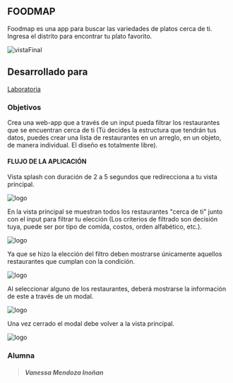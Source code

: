 
## FOODMAP

Foodmap es una app para buscar las variedades de platos cerca de ti. Ingresa el distrito para encontrar tu plato favorito.

![vistaFinal](../assets/img/readme1.png)


## Desarrollado para 
[Laboratoria](http://laboratoria.la)

### Objetivos

Crea una web-app que a través de un input pueda filtrar los restaurantes que se encuentran cerca de ti (Tú decides la estructura que tendrán tus datos, puedes crear una lista de restaurantes en un arreglo, en un objeto, de manera individual. El diseño es totalmente libre).

#### FLUJO DE LA APLICACIÓN

Vista splash con duración de 2 a 5 segundos que redirecciona a tu vista principal.

![logo](https://raw.githubusercontent.com/AnaSalazar/curricula-js/04-social-network/04-social-network/02-jquery/08-code-challenges/foodmap/splash.jpg)

En la vista principal se muestran todos los restaurantes "cerca de ti" junto con el input para filtrar tu elección (Los criterios de filtrado son decisión tuya, puede ser por tipo de comida, costos, orden alfabético, etc.).


![logo](https://raw.githubusercontent.com/AnaSalazar/curricula-js/04-social-network/04-social-network/02-jquery/08-code-challenges/foodmap/2.jpg)

Ya que se hizo la elección del filtro deben mostrarse únicamente aquellos restaurantes que cumplan con la condición.

![logo](https://raw.githubusercontent.com/AnaSalazar/curricula-js/04-social-network/04-social-network/02-jquery/08-code-challenges/foodmap/3.jpg)


Al seleccionar alguno de los restaurantes, deberá mostrarse la información de este a través de un modal.

![logo](https://raw.githubusercontent.com/AnaSalazar/curricula-js/04-social-network/04-social-network/02-jquery/08-code-challenges/foodmap/5.jpg)

Una vez cerrado el modal debe volver a la vista principal.

![logo](https://raw.githubusercontent.com/AnaSalazar/curricula-js/04-social-network/04-social-network/02-jquery/08-code-challenges/foodmap/6.jpg)


### **Alumna**

>##### Vanessa Mendoza Inoñan
